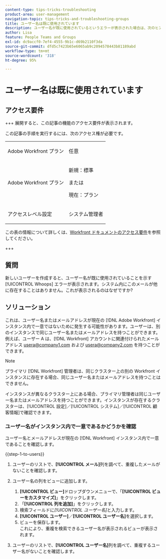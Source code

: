 ```yaml
---
content-type: tips-tricks-troubleshooting
product-area: user-management
navigation-topic: tips-tricks-and-troubleshooting-groups
title: ユーザー名は既に使用されています
description: ユーザー名が既に使用されているというエラーが表示された場合は、次のヒントをご確認ください。
author: Lisa
feature: People Teams and Groups
exl-id: dc9accf0-7ef4-4555-9b1c-d69b2110f3da
source-git-commit: dfd5c7423b65e6065ab9c2094578443b81189abd
workflow-type: tm+mt
source-wordcount: '318'
ht-degree: 95%

---
```


# ユーザー名は既に使用されています

## アクセス要件

+++ 展開すると、この記事の機能のアクセス要件が表示されます。

この記事の手順を実行するには、次のアクセス権が必要です。

<table style="table-layout:auto"> 
 <col> 
 <col> 
 <tbody> 
  <tr data-mc-conditions=""> 
   <td role="rowheader"> <p>Adobe Workfront プラン</p> </td> 
   <td>任意</td> 
  </tr> 
  <tr> 
   <td role="rowheader">Adobe Workfront プラン</td> 
   <td>
   <p>新規：標準</p>
   <p>または</p>
   <p>現在：プラン</p></td>
  </tr> 
  <tr data-mc-conditions=""> 
   <td role="rowheader">アクセスレベル設定</td> 
   <td> <p>システム管理者</p> </td> 
  </tr> 
 </tbody> 
</table>

この表の情報について詳しくは、[Workfront ドキュメントのアクセス要件](/help/quicksilver/administration-and-setup/add-users/access-levels-and-object-permissions/access-level-requirements-in-documentation.md)を参照してください。

+++

## 質問

新しいユーザーを作成すると、ユーザー名が既に使用されていることを示す [!UICONTROL Whoops] エラーが表示されます。システム内にこのメールが他に存在することはありません。これが表示されるのはなぜですか?

## ソリューション

これは、ユーザー名またはメールアドレスが現在の [!DNL Adobe Workfront] インスタンス内で一意ではないために発生する可能性があります。ユーザーは、別のインスタンスで同じユーザー名またはメールアドレスを持つことができます。例えば、ユーザー A は、[!DNL Workfront] アカウントに関連付けられたメールアドレス usera@company1.com および usera@company2.com を持つことができます。

>[!NOTE]
>
>プライマリ [!DNL Workfront] 管理者は、同じクラスター上の別の Workfront インスタンスに存在する場合、同じユーザー名またはメールアドレスを持つことはできません。
>
>インスタンスが異なるクラスター上にある場合、プライマリ管理者は同じユーザー名またはメールアドレスを持つことができます。インスタンスが存在するクラスターは、[!UICONTROL 設定]／[!UICONTROL システム]／[!UICONTROL 顧客情報]で確認できます。

### ユーザー名がインスタンス内で一意であるかどうかを確認

ユーザー名とメールアドレスが現在の [!DNL Workfront] インスタンス内で一意であることを確認します。

{{step-1-to-users}}

1. ユーザーのリストで、**[!UICONTROL メール]**&#x200B;列を調べて、重複したメールがないことを確認します。
1. ユーザー名の列をビューに追加します。

   1. **[!UICONTROL ビュー]**&#x200B;ドロップダウンメニューで、「**[!UICONTROL ビューをカスタマイズ]**」をクリックします。
   1. 「**[!UICONTROL 列を追加]**」をクリックします。
   1. 検索フィールドに&#x200B;*[!UICONTROL ユーザー名]*&#x200B;と入力します。
   1. **[!UICONTROL ユーザー]**／**[!UICONTROL ユーザー名]**&#x200B;を選択します。
   1. ビューを保存します。\
      これにより、重複を検索できるユーザー名が表示されるビューが表示されます。

1. ユーザーのリストで、**[!UICONTROL ユーザー名]**&#x200B;列を調べて、重複するユーザー名がないことを確認します。
